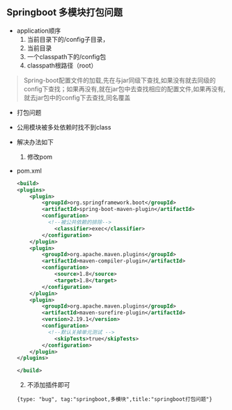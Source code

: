 ## Springboot 多模块打包问题

- application顺序
  1. 当前目录下的/config子目录，
  2. 当前目录
  3. 一个classpath下的/config包
  4. classpath根路径（root）

>Spring-boot配置文件的加载,先在与jar同级下查找,如果没有就去同级的config下查找；如果再没有,就在jar包中去查找相应的配置文件,如果再没有,就去jar包中的config下去查找,同名覆盖

- 打包问题
- 公用模块被多处依赖时找不到class
- 解决办法如下
  1. 修改pom
- pom.xml
    ```xml
    <build>
    <plugins>
        <plugin>
            <groupId>org.springframework.boot</groupId>
            <artifactId>spring-boot-maven-plugin</artifactId>
            <configuration>
              <!--被公共依赖的排除-->
                <classifier>exec</classifier>
            </configuration>
        </plugin>
        <plugin>
            <groupId>org.apache.maven.plugins</groupId>
            <artifactId>maven-compiler-plugin</artifactId>
            <configuration>
                <source>1.8</source>
                <target>1.8</target>
            </configuration>
        </plugin>
        <plugin>
            <groupId>org.apache.maven.plugins</groupId>
            <artifactId>maven-surefire-plugin</artifactId>
            <version>2.19.1</version>
            <configuration>
              <!--默认关掉单元测试 -->
                <skipTests>true</skipTests>
            </configuration>
        </plugin>
    </plugins>

    </build>
    ```
  2. 不添加插件即可


  ```blog
  {type: "bug", tag:"springboot,多模块",title:"springboot打包问题"}
  ```
